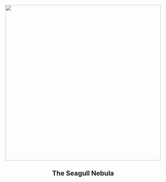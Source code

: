 
<p align="center"><img src="https://apod.nasa.gov/apod/image/2506/IC2177SeagullLRGB-APOD1024.jpg" width="500" height="500"></p>
<h2 align="center"> The Seagull Nebula </h2>
